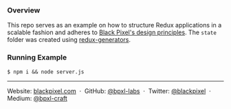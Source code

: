 ### Overview

This repo serves as an example on how to structure Redux applications in a scalable fashion and adheres to [Black Pixel's design principles](http://bpxl-labs.github.io/redux-handbook/). The `state` folder was created using [redux-generators](https://github.com/bpxl-labs/redux-generators).

### Running Example

```
$ npm i && node server.js
```


---

Website: [blackpixel.com](https://blackpixel.com) &nbsp;&middot;&nbsp;
GitHub: [@bpxl-labs](https://github.com/bpxl-labs/) &nbsp;&middot;&nbsp;
Twitter: [@blackpixel](https://twitter.com/blackpixel) &nbsp;&middot;&nbsp;
Medium: [@bpxl-craft](https://medium.com/bpxl-craft)
